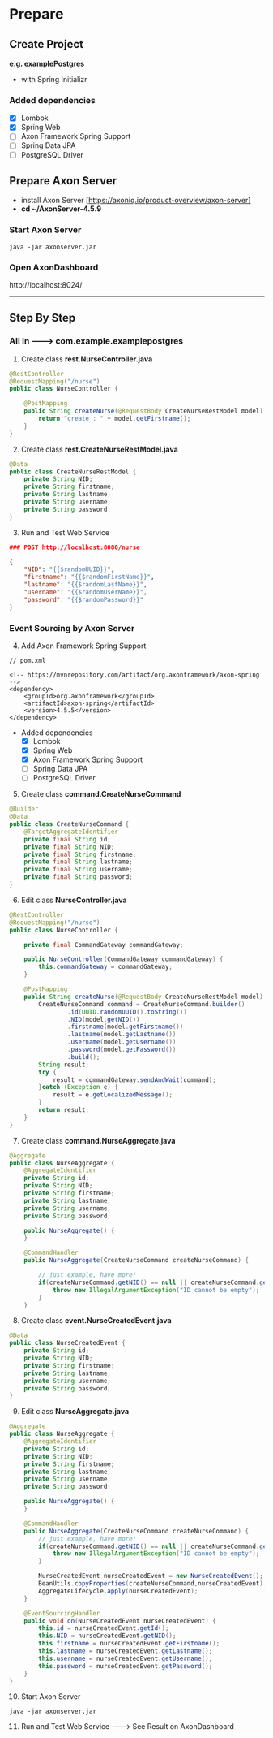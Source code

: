# Prepare

## Create Project

**e.g. examplePostgres**

- with Spring Initializr

### Added dependencies

- [x] Lombok
- [x] Spring Web
- [ ] Axon Framework Spring Support
- [ ] Spring Data JPA
- [ ] PostgreSQL Driver

## Prepare Axon Server

- install Axon Server [https://axoniq.io/product-overview/axon-server]
- **cd ~/AxonServer-4.5.9**

### Start Axon Server

```
java -jar axonserver.jar
```

### Open AxonDashboard

http://localhost:8024/

---

## Step By Step

### All in ---> **com.example.examplepostgres**

1. Create class **rest.NurseController.java**

```java
@RestController
@RequestMapping("/nurse")
public class NurseController {

    @PostMapping
    public String createNurse(@RequestBody CreateNurseRestModel model) {
        return "create : " + model.getFirstname();
    }
}
```

2. Create class **rest.CreateNurseRestModel.java**

```java
@Data
public class CreateNurseRestModel {
    private String NID;
    private String firstname;
    private String lastname;
    private String username;
    private String password;
}
```

3. Run and Test Web Service

```json
### POST http://localhost:8080/nurse

{
    "NID": "{{$randomUUID}}",
    "firstname": "{{$randomFirstName}}",
    "lastname": "{{$randomLastName}}",
    "username": "{{$randomUserName}}",
    "password": "{{$randomPassword}}"
}

```

### Event Sourcing by Axon Server

4. Add Axon Framework Spring Support

```
// pom.xml

<!-- https://mvnrepository.com/artifact/org.axonframework/axon-spring -->
<dependency>
    <groupId>org.axonframework</groupId>
    <artifactId>axon-spring</artifactId>
    <version>4.5.5</version>
</dependency>

```

- Added dependencies
  - [x] Lombok
  - [x] Spring Web
  - [x] Axon Framework Spring Support
  - [ ] Spring Data JPA
  - [ ] PostgreSQL Driver

5. Create class **command.CreateNurseCommand**

```java
@Builder
@Data
public class CreateNurseCommand {
    @TargetAggregateIdentifier
    private final String id;
    private final String NID;
    private final String firstname;
    private final String lastname;
    private final String username;
    private final String password;
}
```

6. Edit class **NurseController.java**

```java
@RestController
@RequestMapping("/nurse")
public class NurseController {

    private final CommandGateway commandGateway;

    public NurseController(CommandGateway commandGateway) {
        this.commandGateway = commandGateway;
    }

    @PostMapping
    public String createNurse(@RequestBody CreateNurseRestModel model) {
        CreateNurseCommand command = CreateNurseCommand.builder()
                .id(UUID.randomUUID().toString())
                .NID(model.getNID())
                .firstname(model.getFirstname())
                .lastname(model.getLastname())
                .username(model.getUsername())
                .password(model.getPassword())
                .build();
        String result;
        try {
            result = commandGateway.sendAndWait(command);
        }catch (Exception e) {
            result = e.getLocalizedMessage();
        }
        return result;
    }
}
```

7. Create class **command.NurseAggregate.java**

```java
@Aggregate
public class NurseAggregate {
    @AggregateIdentifier
    private String id;
    private String NID;
    private String firstname;
    private String lastname;
    private String username;
    private String password;

    public NurseAggregate() {
    }

    @CommandHandler
    public NurseAggregate(CreateNurseCommand createNurseCommand) {

        // just example, have more!
        if(createNurseCommand.getNID() == null || createNurseCommand.getNID().isBlank()) {
            throw new IllegalArgumentException("ID cannot be empty");
        }
    }
```

8. Create class **event.NurseCreatedEvent.java**

```java
@Data
public class NurseCreatedEvent {
    private String id;
    private String NID;
    private String firstname;
    private String lastname;
    private String username;
    private String password;
}
```

9. Edit class **NurseAggregate.java**

```java
@Aggregate
public class NurseAggregate {
    @AggregateIdentifier
    private String id;
    private String NID;
    private String firstname;
    private String lastname;
    private String username;
    private String password;

    public NurseAggregate() {
    }

    @CommandHandler
    public NurseAggregate(CreateNurseCommand createNurseCommand) {
        // just example, have more!
        if(createNurseCommand.getNID() == null || createNurseCommand.getNID().isBlank()) {
            throw new IllegalArgumentException("ID cannot be empty");
        }

        NurseCreatedEvent nurseCreatedEvent = new NurseCreatedEvent();
        BeanUtils.copyProperties(createNurseCommand,nurseCreatedEvent);
        AggregateLifecycle.apply(nurseCreatedEvent);
    }

    @EventSourcingHandler
    public void on(NurseCreatedEvent nurseCreatedEvent) {
        this.id = nurseCreatedEvent.getId();
        this.NID = nurseCreatedEvent.getNID();
        this.firstname = nurseCreatedEvent.getFirstname();
        this.lastname = nurseCreatedEvent.getLastname();
        this.username = nurseCreatedEvent.getUsername();
        this.password = nurseCreatedEvent.getPassword();
    }
}
```

10. Start Axon Server

```
java -jar axonserver.jar
```

11. Run and Test Web Service ---> See Result on AxonDashboard
